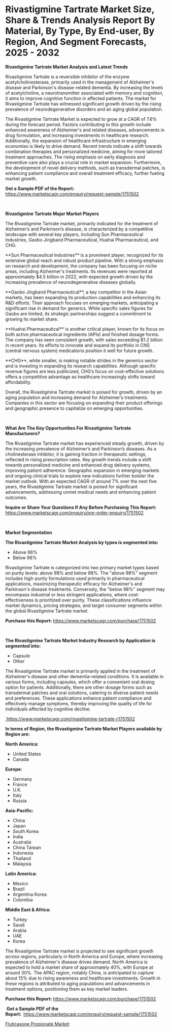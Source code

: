<p><h1>Rivastigmine Tartrate Market Size, Share & Trends Analysis Report By Material, By Type, By End-user, By Region, And Segment Forecasts, 2025 - 2032</h1></p><p><strong>Rivastigmine Tartrate Market Analysis and Latest Trends</strong></p>
<p><p>Rivastigmine Tartrate is a reversible inhibitor of the enzyme acetylcholinesterase, primarily used in the management of Alzheimer's disease and Parkinson's disease-related dementia. By increasing the levels of acetylcholine, a neurotransmitter associated with memory and cognition, it aims to improve cognitive function in affected patients. The market for Rivastigmine Tartrate has witnessed significant growth driven by the rising prevalence of neurodegenerative disorders and an aging global population. </p><p>The Rivastigmine Tartrate Market is expected to grow at a CAGR of 7.6% during the forecast period. Factors contributing to this growth include enhanced awareness of Alzheimer's and related diseases, advancements in drug formulation, and increasing investments in healthcare research. Additionally, the expansion of healthcare infrastructure in emerging economies is likely to drive demand. Recent trends indicate a shift towards combination therapies and personalized medicine, aiming for more tailored treatment approaches. The rising emphasis on early diagnosis and preventive care also plays a crucial role in market expansion. Furthermore, the development of novel delivery methods, such as transdermal patches, is enhancing patient compliance and overall treatment efficacy, further fueling market growth.</p></p>
<p><strong>Get a Sample PDF of the Report:&nbsp;</strong> <a href="https://www.marketscagr.com/enquiry/request-sample/1751502?utm_campaign=3351&utm_medium=2&utm_source=Github&utm_content=ia&utm_term=08032025&utm_id=rivastigmine-tartrate">https://www.marketscagr.com/enquiry/request-sample/1751502</a></p>
<p>&nbsp;</p>
<p><strong>Rivastigmine Tartrate Major Market Players</strong></p>
<p><p>The Rivastigmine Tartrate market, primarily indicated for the treatment of Alzheimer’s and Parkinson’s disease, is characterized by a competitive landscape with several key players, including Sun Pharmaceutical Industries, Gaobo Jingband Pharmaceutical, Huahai Pharmaceutical, and CHG.</p><p>**Sun Pharmaceutical Industries** is a prominent player, recognized for its extensive global reach and robust product pipeline. With a strong emphasis on research and development, the company has been focusing on niche areas, including Alzheimer's treatments. Its revenues were reported at approximately $4.5 billion in 2022, with expected growth driven by the increasing prevalence of neurodegenerative diseases globally.</p><p>**Gaobo Jingband Pharmaceutical**, a key competitor in the Asian markets, has been expanding its production capabilities and enhancing its R&D efforts. Their approach focuses on emerging markets, anticipating a significant rise in demand for generics. While specific sales figures for Gaobo are limited, its strategic partnerships suggest a commitment to growing its market share.</p><p>**Huahai Pharmaceutical** is another critical player, known for its focus on both active pharmaceutical ingredients (APIs) and finished dosage forms. The company has seen consistent growth, with sales exceeding $1.2 billion in recent years. Its efforts to innovate and expand its portfolio in CNS (central nervous system) medications position it well for future growth.</p><p>**CHG**, while smaller, is making notable strides in the generics sector and is investing in expanding its research capabilities. Although specific revenue figures are less publicized, CHG’s focus on cost-effective solutions offers a competitive advantage as healthcare increasingly shifts toward affordability.</p><p>Overall, the Rivastigmine Tartrate market is poised for growth, driven by an aging population and increasing demand for Alzheimer’s treatments. Companies in this sector are focusing on expanding their product offerings and geographic presence to capitalize on emerging opportunities.</p></p>
<p>&nbsp;</p>
<p><strong>What Are The Key Opportunities For Rivastigmine Tartrate Manufacturers?</strong></p>
<p><p>The Rivastigmine Tartrate market has experienced steady growth, driven by the increasing prevalence of Alzheimer’s and Parkinson’s diseases. As a cholinesterase inhibitor, it is gaining traction in therapeutic settings, reflected in rising prescription rates. Key growth trends include a shift towards personalized medicine and enhanced drug delivery systems, improving patient adherence. Geographic expansion in emerging markets and ongoing clinical trials to explore new indications further bolster the market outlook. With an expected CAGR of around 7% over the next five years, the Rivastigmine Tartrate market is poised for significant advancements, addressing unmet medical needs and enhancing patient outcomes.</p></p>
<p><strong>Inquire or Share Your Questions If Any Before Purchasing This Report:</strong> <a href="https://www.marketscagr.com/enquiry/pre-order-enquiry/1751502?utm_campaign=3351&utm_medium=2&utm_source=Github&utm_content=ia&utm_term=08032025&utm_id=rivastigmine-tartrate">https://www.marketscagr.com/enquiry/pre-order-enquiry/1751502</a></p>
<p>&nbsp;</p>
<p><strong>Market Segmentation</strong></p>
<p><strong>The Rivastigmine Tartrate Market Analysis by types is segmented into:</strong></p>
<p><ul><li>Above 98%</li><li>Below 98%</li></ul></p>
<p><p>Rivastigmine Tartrate is categorized into two primary market types based on purity levels: above 98% and below 98%. The "above 98%" segment includes high-purity formulations used primarily in pharmaceutical applications, maximizing therapeutic efficacy for Alzheimer's and Parkinson's disease treatments. Conversely, the "below 98%" segment may encompass industrial or less stringent applications, where cost-effectiveness is prioritized over purity. These classifications influence market dynamics, pricing strategies, and target consumer segments within the global Rivastigmine Tartrate market.</p></p>
<p><strong>Purchase this Report:&nbsp;</strong><a href="https://www.marketscagr.com/purchase/1751502?utm_campaign=3351&utm_medium=2&utm_source=Github&utm_content=ia&utm_term=08032025&utm_id=rivastigmine-tartrate">https://www.marketscagr.com/purchase/1751502</a></p>
<p>&nbsp;</p>
<p><strong>The Rivastigmine Tartrate Market Industry Research by Application is segmented into:</strong></p>
<p><ul><li>Capsule</li><li>Other</li></ul></p>
<p><p>The Rivastigmine Tartrate market is primarily applied in the treatment of Alzheimer's disease and other dementia-related conditions. It is available in various forms, including capsules, which offer a convenient oral dosing option for patients. Additionally, there are other dosage forms such as transdermal patches and oral solutions, catering to diverse patient needs and preferences. These applications enhance patient compliance and effectively manage symptoms, thereby improving the quality of life for individuals affected by cognitive decline.</p></p>
<p><a href="https://www.marketscagr.com/rivastigmine-tartrate-r1751502?utm_campaign=3351&utm_medium=2&utm_source=Github&utm_content=ia&utm_term=08032025&utm_id=rivastigmine-tartrate">&nbsp;https://www.marketscagr.com/rivastigmine-tartrate-r1751502</a></p>
<p><strong>In terms of Region, the Rivastigmine Tartrate Market Players available by Region are:</strong></p>
<p>
    <p> <strong> North America: </strong>
        <ul>
            <li>United States</li>
            <li>Canada</li>
        </ul>
        </p> 
    <p> <strong> Europe: </strong>
        <ul>
            <li>Germany</li>
            <li>France</li>
            <li>U.K.</li>
            <li>Italy</li>
            <li>Russia</li>
        </ul>
        </p> 
    <p> <strong> Asia-Pacific: </strong>
        <ul>
            <li>China</li>
            <li>Japan</li>
            <li>South Korea</li>
            <li>India</li>
            <li>Australia</li>
            <li>China Taiwan</li>
            <li>Indonesia</li>
            <li>Thailand</li>
            <li>Malaysia</li>
        </ul>
        </p> 
    <p> <strong> Latin America: </strong>
        <ul>
            <li>Mexico</li>
            <li>Brazil</li>
            <li>Argentina Korea</li>
            <li>Colombia</li>
        </ul>
        </p> 
    <p> <strong> Middle East & Africa: </strong>
        <ul>
            <li>Turkey</li>
            <li>Saudi</li>
            <li>Arabia</li>
            <li>UAE</li>
            <li>Korea</li>
        </ul>
    </p>
    </p>
<p><p>The Rivastigmine Tartrate market is projected to see significant growth across regions, particularly in North America and Europe, where increasing prevalence of Alzheimer's disease drives demand. North America is expected to hold a market share of approximately 40%, with Europe at around 30%. The APAC region, notably China, is anticipated to capture about 15% due to rising awareness and healthcare investments. Growth in these regions is attributed to aging populations and advancements in treatment options, positioning them as key market leaders.</p></p>
<p><strong>Purchase this Report: </strong><a href="https://www.marketscagr.com/purchase/1751502?utm_campaign=3351&utm_medium=2&utm_source=Github&utm_content=ia&utm_term=08032025&utm_id=rivastigmine-tartrate">https://www.marketscagr.com/purchase/1751502</a></p>
<p>&nbsp;<strong>Get a Sample PDF of the Report:&nbsp;&nbsp;</strong><a href="https://www.marketscagr.com/enquiry/request-sample/1751502?utm_campaign=3351&utm_medium=2&utm_source=Github&utm_content=ia&utm_term=08032025&utm_id=rivastigmine-tartrate">https://www.marketscagr.com/enquiry/request-sample/1751502</a></p>
<p><strong></strong></p>
<p><p><a href="https://github.com/denbelnmer50/Market-Research-Report-List-1/blob/main/fluticasone-propionate-market.md?utm_campaign=3351&utm_medium=2&utm_source=Github&utm_content=ia&utm_term=08032025&utm_id=rivastigmine-tartrate">Fluticasone Propionate Market</a></p></p>